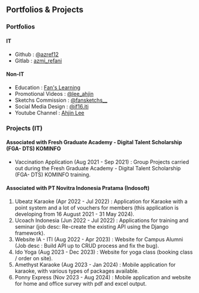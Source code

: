 ## Portfolios & Projects

### Portfolios
#### IT
- Github : [@azref12](https://github.com/azref12)
- Gitlab : [azmi_refani](https://gitlab.com/azmi_refani)

#### Non-IT
- Education : [Fan's Learning](https://azref12.github.io/fan-s-learning/)
- Promotional Videos : [@lee_ahjin](https://www.instagram.com/lee_ahjin/)
- Sketchs Commission : [@fansketchs__ ](https://www.instagram.com/fansketchs__/)
- Social Media Design : [@if16.iti](https://www.instagram.com/if16.iti/)
- Youtube Channel : [Ahjin Lee](https://www.youtube.com/@fansketchs/)

### Projects (IT)
#### Associated with Fresh Graduate Academy - Digital Talent Scholarship (FGA- DTS) KOMINFO 
- Vaccination Application (Aug 2021 - Sep 2021) : Group Projects carried out during the Fresh Graduate Academy - Digital Talent Scholarship (FGA- DTS) KOMINFO training.

#### Associated with PT Novitra Indonesia Pratama (Indosoft)
1. Ubeatz Karaoke (Apr 2022 - Jul 2022) : Application for Karaoke with a point system and a lot of vouchers for members (this application is developing from 16 August 2021 - 31 May 2024).
2. Ucoach Indonesia (Jun 2022 - Jul 2022) : Applications for training and seminar (job desc: Re-create the existing API using the Django framework).
3. Website IA - ITI (Aug 2022 - Apr 2023) : Website for Campus Alumni (Job desc : Build API up to CRUD process and fix the bug).
4. Ido Yoga (Aug 2023 - Dec 2023) : Website for yoga class (booking class / order on site).
5. Amethyst Karaoke (Aug 2023 - Jan 2024) : Mobile application for karaoke, with various types of packages available.
6. Ponny Express (Nov 2023 - Aug 2024) : Mobile application and website for home and office survey with pdf and excel output.